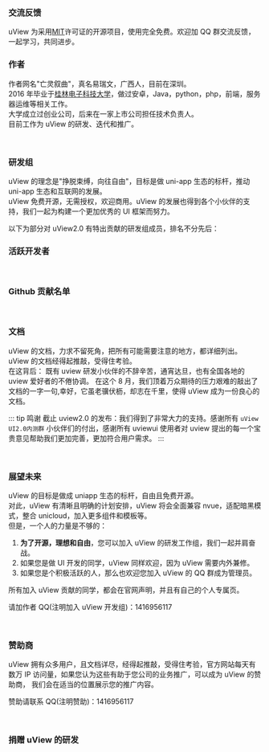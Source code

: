 ### 交流反馈

uView 为采用[MIT](https://baike.baidu.com/item/MIT/10772952)许可证的开源项目，使用完全免费。欢迎加 QQ 群交流反馈，一起学习，共同进步。

<qq-group></qq-group>

### 作者

作者网名"亡灵叙曲"，真名易瑞文，广西人，目前在深圳。  
2016 年毕业于[桂林电子科技大学](https://baike.baidu.com/item/%E6%A1%82%E6%9E%97%E7%94%B5%E5%AD%90%E7%A7%91%E6%8A%80%E5%A4%A7%E5%AD%A6/750205)，做过安卓，Java，python，php，前端，服务器运维等相关工作。  
大学成立过创业公司，后来在一家上市公司担任技术负责人。  
目前工作为 uView 的研发、迭代和推广。

<br>

### 研发组

uView 的理念是"挣脱束缚，向往自由"，目标是做 uni-app 生态的标杆，推动 uni-app 生态和互联网的发展。  
uView 免费开源，无需授权，欢迎商用。uView 的发展也得到各个小伙伴的支持，我们一起为构建一个更加优秀的 UI 框架而努力。

以下为部分对 uView2.0 有特出贡献的研发组成员，排名不分先后：

<team-member-item></team-member-item>

### 活跃开发者

<activeDeveloper></activeDeveloper>

<br>

### Github 贡献名单

<br>
<github-contribution-list repo="uView2.0"></github-contribution-list>

### 文档

uView 的文档，力求不留死角，把所有可能需要注意的地方，都详细列出。uView 的文档经得起推敲，受得住考验。  
在这背后： 既有 uview 研发小伙伴的不辞辛苦，通宵达旦，也有全国各地的 uview 爱好者的不倦协调。 在这个 8 月，我们顶着万众期待的压力艰难的敲出了文档的一字一句,幸好，它虽老骥伏枥，却志在千里，使得 uView 成为一份良心的文档。

::: tip 鸣谢
截止 uview2.0 的发布：我们得到了非常大力的支持。感谢所有 `uView UI2.0内测群` 小伙伴们的付出，感谢所有 uviewui 使用者对 uview 提出的每一个宝贵意见帮助我们更加完善，更加符合用户需求。
:::

<br>

### 展望未来

uView 的目标是做成 uniapp 生态的标杆，自由且免费开源。  
对此，uView 有清晰且明确的计划安排，uView 将会全面兼容 nvue，适配暗黑模式，整合 unicloud，加入更多组件和模板等。  
但是，一个人的力量是不够的：

1. **为了开源，理想和自由**，您可以加入 uView 的研发工作组，我们一起并肩奋战。
2. 如果您是做 UI 开发的同学，uView 同样欢迎，因为 uView 需要内外兼修。
3. 如果您是个积极活跃的人，那么也欢迎您加入 uView 的 QQ 群成为管理员。

所有加入 uView 贡献的同学，都会在官网声明，并且有自己的个人专属页。

请加作者 QQ(注明加入 uView 开发组)：1416956117

<br>

### 赞助商

uView 拥有众多用户，且文档详尽，经得起推敲，受得住考验，官方网站每天有数万 IP 访问量，如果您认为这些有助于您公司的业务推广，可以成为 uView 的赞助商， 我们会在适当的位置展示您的推广内容。

赞助请联系 QQ(注明赞助)：1416956117

<br>

### 捐赠 uView 的研发

<donation></donation>

<style scoped>
.page {
	width: 500px;
}

.col-box {
	text-align: center;
}

</style>
